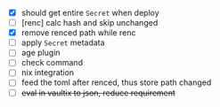 - [x] should get entire `Secret` when deploy
- [ ] [renc] calc hash and skip unchanged
- [x] remove renced path while renc 
- [ ] apply `Secret` metadata
- [ ] age plugin
- [ ] check command
- [ ] nix integration
- [ ] feed the toml after renced, thus store path changed
- [ ] ~~eval in vaultix to json, reduce requirement~~
